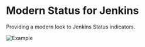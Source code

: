 # Modern Status for Jenkins

Providing a modern look to Jenkins Status indicators. 

![Example](https://raw.githubusercontent.com/ovinn/modernstatus-plugin/master/example.png)




